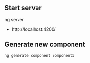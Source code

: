 ## Start server
ng server

* http://localhost:4200/

## Generate new component

```
ng generate component component1

```

